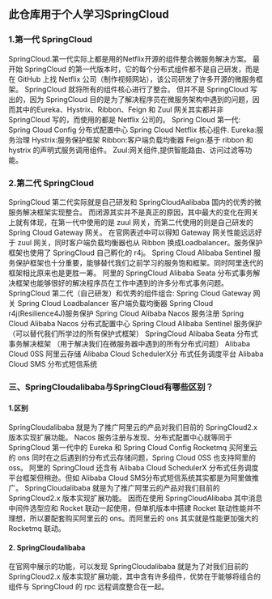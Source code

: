 ## 此仓库用于个人学习SpringCloud

### 1.第一代 SpringCloud
SpringCloud.第一代实际上都是用的Netflix开源的组件整合微服务解决方案。
最开始 SpringCloud 的第一代版本时，它的每个分布式组件都不是自己研发，而是在 GitHub 上找 Netflix 公司（制作视频网站），该公司研发了许多开源的微服务框架。
SpringCloud 就将所有的组件核心进行了整合。
但并不是 SpringCloud 写出的，因为 SpringCloud 目的是为了解决程序员在微服务架构中遇到的问题，因而其中的Eureka、Hystrix、Ribbon、Feign 和 Zuul 网关其实都并非 SpringCloud 写的，而使用的都是 Netflix 公司的。
Spring Cloud 第一代:
Spring Cloud Config 分布式配置中心
Spring Cloud Netflix 核心组件.
Eureka:服务治理
Hystrix:服务保护框架
Ribbon:客户端负载均衡器
Feign:基于 ribbon 和 hystrix 的声明式服务调用组件。
Zuul:网关组件,提供智能路由、访问过滤等功能。

### 2.第二代 SpringCloud
SpringCloud 第二代实际就是自己研发和 SpringCloudAalibaba 国内的优秀的微服务解决框架实现整合。
而闭源其实并不是真正的原因，其中最大的变化在网关上就有体现，在第一代中使用的是 zuul 网关，而第二代使用的则是自己研发的 Spring Cloud Gateway 网关。
在官网表述中可以得知 Gateway 网关性能远远好于 zuul 网关，同时客户端负载均衡器也从 Ribbon 换成Loadbalancer。服务保护框架也使用了 SpringCloud 自己孵化的 r4j。
Spring Cloud Alibaba Sentinel 服务保护框架也十分重要，能够替代我们之前学习的服务饱和框架。同时阿里迭代的框架相比原来也是更胜一筹。
阿里的 SpringCloud Alibaba Seata 分布式事务解决框架也能够很好的解决程序员在工作中遇到的许多分布式事务问题。
SpringCloud 第二代（自己研发）和优秀的组件组合:
Spring Cloud Gateway 网关
Spring Cloud Loadbalancer 客户端负载均衡器
Spring Cloud r4j(Resilience4J)服务保护
Spring Cloud Alibaba Nacos 服务注册
Spring Cloud Alibaba Nacos 分布式配置中心
Spring Cloud Alibaba Sentinel 服务保护
（可以替代我们所学过的所有保护式框架）
SpringCloud Alibaba Seata 分布式事务解决框架
（用于解决我们在微服务器中遇到的所有分布式问题）
Alibaba Cloud 0SS 阿里云存储
Alibaba Cloud SchedulerX分 布式任务调度平台
Alibaba Cloud SMS 分布式短信系统


### 三、SpringCloudalibaba与SpringCloud有哪些区别？
#### 1.区别
SpringCloudalibaba 就是为了推广阿里云的产品对我们目前的 SpringCloud2.x 版本实现扩展功能。
Nacos 服务注册与发现、分布式配置中心就等同于 SpringCloud 第一代中的 Eureka 和 Spring Cloud Config
Rocketmq 买阿里云的 ons
同时在之后遇到的分布式云存储问题，Spring Cloud 0SS 也支持阿里的 oss。
阿里的 SpringCloud 还含有 Alibaba Cloud SchedulerX 分布式任务调度平台框架但稍逊。但如 Alibaba Cloud SMS分布式短信系统其实都是为阿里做推广。
SpringCloudalibaba 就是为了推广阿里云的产品对我们目前的 SpringCloud2.x 版本实现扩展功能。
因而在使用 SpringCloudAlibaba 其中消息中间件选型应和 Rocket 联动一起使用，但单机版本中搭建 Rocket 联动性能并不理想，所以要配套购买阿里云的 ons。而阿里云的 ons 其实就是性能更加强大的 Rocketmq 联动。
#### 2. SpringCloudalibaba
在官网中展示的功能，可以发现 SpringCloudalibaba 就是为了对我们目前的 SpringCloud2.x 版本实现扩展功能，其中含有许多组件，优势在于能够将组合的组件与 SpringCloud 的 rpc 远程调度整合在一起。
